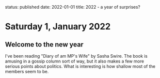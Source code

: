 status: published
date: 2022-01-01
title: 2022 - a year of surprises?

# Saturday  1, January 2022

## Welcome to the new year

I've been reading "Diary of am MP's Wife" by Sasha Swire.
The book is amusing in a gossip column sort of way, but it also makes a few more serious points about politics. 
What is interesting is how shallow most of the members seem to be. 

